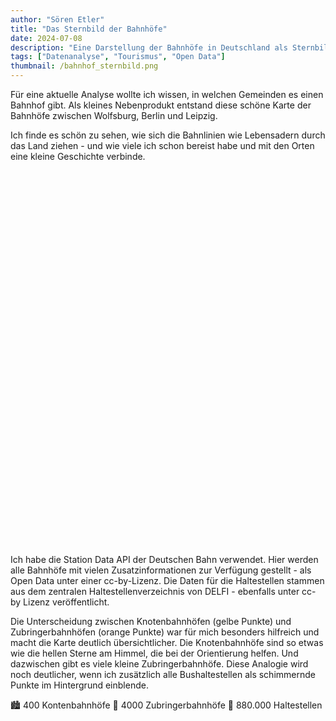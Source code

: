 ```yaml
---
author: "Sören Etler"
title: "Das Sternbild der Bahnhöfe"
date: 2024-07-08
description: "Eine Darstellung der Bahnhöfe in Deutschland als Sternbilder basierend auf offenen Daten "
tags: ["Datenanalyse", "Tourismus", "Open Data"]
thumbnail: /bahnhof_sternbild.png
---
```


Für eine aktuelle Analyse wollte ich wissen, in welchen Gemeinden es einen Bahnhof gibt. Als kleines Nebenprodukt entstand diese schöne Karte der Bahnhöfe zwischen Wolfsburg, Berlin und Leipzig.

Ich finde es schön zu sehen, wie sich die Bahnlinien wie Lebensadern durch das Land ziehen - und wie viele ich schon bereist habe und mit den Orten eine kleine Geschichte verbinde.

<div id="map", style="height: 600px; width: 100%"></div>

<link rel="stylesheet" href="https://unpkg.com/leaflet@1.9.3/dist/leaflet.css"
integrity="sha384-o/2yZuJZWGJ4s/adjxVW71R+EO/LyCwdQfP5UWSgX/w87iiTXuvDZaejd3TsN7mf"
crossorigin=""/>
<script src="https://unpkg.com/leaflet@1.9.3/dist/leaflet.js"
integrity="sha384-okbbMvvx/qfQkmiQKfd5VifbKZ/W8p1qIsWvE1ROPUfHWsDcC8/BnHohF7vPg2T6"
crossorigin=""></script>
<script>
    var map = L.map('map', { attributionControl: false } ).setView([51.15287186285573, 10.100505460342438], 8.0);
    L.control.attribution( { prefix: false } ).addTo( map );
    var tilesource_layer = L.tileLayer('/bahnhof_karte/{z}/{x}/{y}.png', {
    minZoom: 6,
    maxZoom: 10,
    tms: false,
    attribution: 'Mit QGIS erstellt; Datenquellen: Deutschen Bahn AG & DELFI e.V.'
    }).addTo(map);
</script>

Ich habe die Station Data API der Deutschen Bahn verwendet. Hier werden alle Bahnhöfe mit vielen Zusatzinformationen zur Verfügung gestellt - als Open Data unter einer cc-by-Lizenz. Die Daten für die Haltestellen stammen aus dem zentralen Haltestellenverzeichnis von DELFI - ebenfalls unter cc-by Lizenz veröffentlicht.

Die Unterscheidung zwischen Knotenbahnhöfen (gelbe Punkte) und Zubringerbahnhöfen (orange Punkte) war für mich besonders hilfreich und macht die Karte deutlich übersichtlicher. Die Knotenbahnhöfe sind so etwas wie die hellen Sterne am Himmel, die bei der Orientierung helfen. Und dazwischen gibt es viele kleine Zubringerbahnhöfe. Diese Analogie wird noch deutlicher, wenn ich zusätzlich alle Bushaltestellen als schimmernde Punkte im Hintergrund einblende.

🏙️ 400 Kontenbahnhöfe
🚉 4000 Zubringerbahnhöfe
🚏 880.000 Haltestellen
